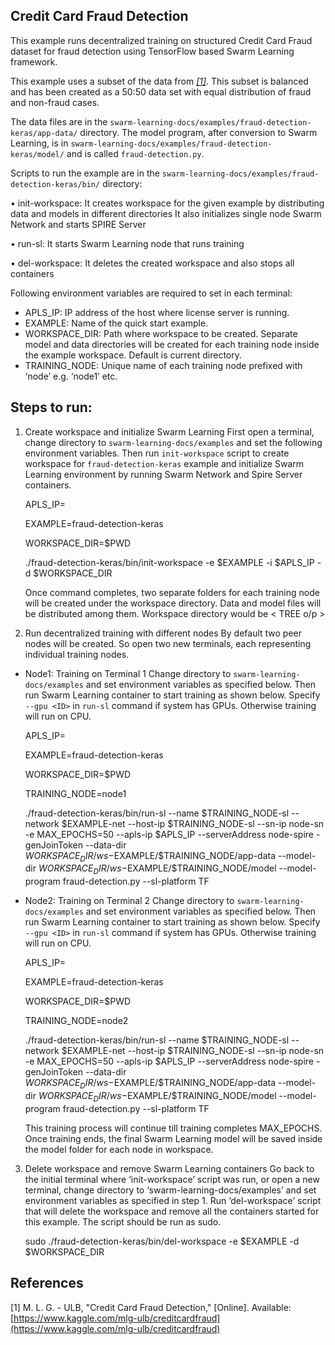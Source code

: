 ## Credit Card Fraud Detection

This example runs decentralized training on structured Credit Card Fraud dataset for fraud detection using TensorFlow based Swarm Learning framework.

This example uses a subset of the data from *[[1]](README.md#References)*. This subset is balanced and has been created as a 50:50 data set with equal distribution of fraud and non-fraud cases.

The data files are in the ``swarm-learning-docs/examples/fraud-detection-keras/app-data/`` directory. The model program, after conversion to Swarm Learning, is in ``swarm-learning-docs/examples/fraud-detection-keras/model/`` and is called ``fraud-detection.py``. 

Scripts to run the example are in the ``swarm-learning-docs/examples/fraud-detection-keras/bin/`` directory:

  •	init-workspace: It creates workspace for the given example by distributing data and models in different directories It also initializes single node Swarm Network and starts SPIRE Server
  
  •	run-sl: It starts Swarm Learning node that runs training
  
  •	del-workspace: It deletes the created workspace and also stops all containers
  
Following environment variables are required to set in each terminal:
-	APLS_IP: IP address of the host where license server is running. 
-	EXAMPLE: Name of the quick start example.
-	WORKSPACE_DIR: Path where workspace to be created. Separate model and data directories will be created for each training node inside the example workspace. Default is current directory.
-	TRAINING_NODE: Unique name of each training node prefixed with ‘node’ e.g. ‘node1’ etc.

## Steps to run:
1.	Create workspace and initialize Swarm Learning 
First open a terminal, change directory to ``swarm-learning-docs/examples`` and set the following environment variables. Then run ``init-workspace`` script to create workspace for ``fraud-detection-keras`` example and initialize Swarm Learning environment by running Swarm Network and Spire Server containers.

    APLS_IP=<License Server IP>
   
    EXAMPLE=fraud-detection-keras

    WORKSPACE_DIR=$PWD

    ./fraud-detection-keras/bin/init-workspace -e $EXAMPLE -i $APLS_IP -d $WORKSPACE_DIR
   
    Once command completes, two separate folders for each training node will be created under the workspace directory. Data and model files will be distributed among them. Workspace directory would be < TREE o/p >
    
 
2.	Run decentralized training with different nodes
By default two peer nodes will be created.  So open two new terminals, each representing individual training nodes. 

-	Node1: Training on Terminal 1
Change directory to ``swarm-learning-docs/examples`` and set environment variables as specified below. Then run Swarm Learning container to start training as shown below. Specify ``--gpu <ID>`` in ``run-sl`` command if system has GPUs. Otherwise training will run on CPU.
   
    APLS_IP=<License Server IP>
   
    EXAMPLE=fraud-detection-keras

    WORKSPACE_DIR=$PWD

    TRAINING_NODE=node1

    ./fraud-detection-keras/bin/run-sl --name $TRAINING_NODE-sl --network $EXAMPLE-net --host-ip $TRAINING_NODE-sl --sn-ip node-sn -e MAX_EPOCHS=50 --apls-ip $APLS_IP --serverAddress node-spire -genJoinToken --data-dir $WORKSPACE_DIR/ws-$EXAMPLE/$TRAINING_NODE/app-data --model-dir $WORKSPACE_DIR/ws-$EXAMPLE/$TRAINING_NODE/model --model-program fraud-detection.py --sl-platform TF
  
-	Node2: Training on Terminal 2
Change directory to ``swarm-learning-docs/examples`` and set environment variables as specified below. Then run Swarm Learning container to start training as shown below. Specify ``--gpu <ID>`` in ``run-sl`` command if system has GPUs. Otherwise training will run on CPU.
   
    APLS_IP=<License Server IP>
   
    EXAMPLE=fraud-detection-keras

    WORKSPACE_DIR=$PWD

    TRAINING_NODE=node2

    ./fraud-detection-keras/bin/run-sl --name $TRAINING_NODE-sl --network $EXAMPLE-net --host-ip $TRAINING_NODE-sl --sn-ip node-sn -e MAX_EPOCHS=50 --apls-ip $APLS_IP --serverAddress node-spire -genJoinToken --data-dir $WORKSPACE_DIR/ws-$EXAMPLE/$TRAINING_NODE/app-data --model-dir $WORKSPACE_DIR/ws-$EXAMPLE/$TRAINING_NODE/model --model-program fraud-detection.py --sl-platform TF
   
    This training process will continue till training completes MAX_EPOCHS. Once training ends, the final Swarm Learning model will be saved inside the model folder for each node in workspace. 
  
3.	Delete workspace and remove Swarm Learning containers
Go back to the initial terminal where ‘init-workspace’ script was run, or open a new terminal, change directory to ‘swarm-learning-docs/examples’ and set environment variables as specified in step 1. Run ‘del-workspace’ script that will delete the workspace and remove all the containers started for this example. The script should be run as sudo.

    sudo ./fraud-detection-keras/bin/del-workspace -e $EXAMPLE -d $WORKSPACE_DIR


## References
[1]  M. L. G. - ULB, "Credit Card Fraud Detection," [Online]. Available: [https://www.kaggle.com/mlg-ulb/creditcardfraud](https://www.kaggle.com/mlg-ulb/creditcardfraud)
